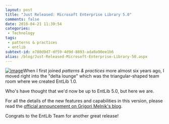```yaml
---
layout: post
title: "Just Released: Microsoft Enterprise Library 5.0"
comments: false
date: 2010-04-21 11:39:54
categories:
 - Technology
tags:
 - patterns & practices
 - entlib
subtext-id: e780d9d7-df59-4d9d-8893-ada0a90ee1b6
alias: /blog/Just-Released-Microsoft-Enterprise-Library-50.aspx
---
```



[![image](/images/blog/WindowsLiveWriter/JustReleasedMicrosoftEnterpriseLibrary.0/23544F5A/image.png)](http://blogs.msdn.com/agile/archive/2010/04/20/microsoft-enterprise-library-5-0-released.aspx)When I first joined _patterns & practices_ more almost six years ago, I moved right into the "delta lounge" which was the triangular-shaped team room where we created EntLib 1.0.

Who's have thought that we'd now be up to EntLib 5.0, but here we are.

For all the details of the new features and capabilities in this version, please read the [official announcement on Grigori Melnik's blog](http://blogs.msdn.com/agile/archive/2010/04/20/microsoft-enterprise-library-5-0-released.aspx).

Congrats to the EntLib Team for another great release!
